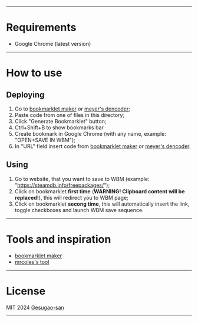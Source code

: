 
---

# Requirements

- Google Chrome (latest version)

---

# How to use

## Deploying

1. Go to [bookmarklet maker] or [meyer's dencoder];
2. Paste code from one of files in this directory;
3. Click "Generate Bookmarklet" button;
5. Ctrl+Shift+B to show bookmarks bar
4. Create bookmark in Google Chrome (with any name, example: "OPEN+SAVE IN WBM");
6. In "URL" field insert code from [bookmarklet maker] or [meyer's dencoder].

## Using

1. Go to website, that you want to save to WBM (example: "https://steamdb.info/freepackages/");
2. Click on bookmarklet **first time** (**WARNING! Clipboard content will be replaced!**), this will redirect you to WBM page;
3. Click on bookmarklet **secong time**, this will automatically insert the link, toggle checkboxes and launch WBM save sequence.

---

# Tools and inspiration

 * [bookmarklet maker]
 * [mrcoles's tool]

---

# License

MIT 2024 [Gesugao-san]

---

[bookmarklet maker]: https://caiorss.github.io/bookmarklet-maker/
[meyer's dencoder]: https://meyerweb.com/eric/tools/dencoder/
[mrcoles's tool]: https://mrcoles.com/bookmarklet/
[Gesugao-san]: https://github.com/Gesugao-san
